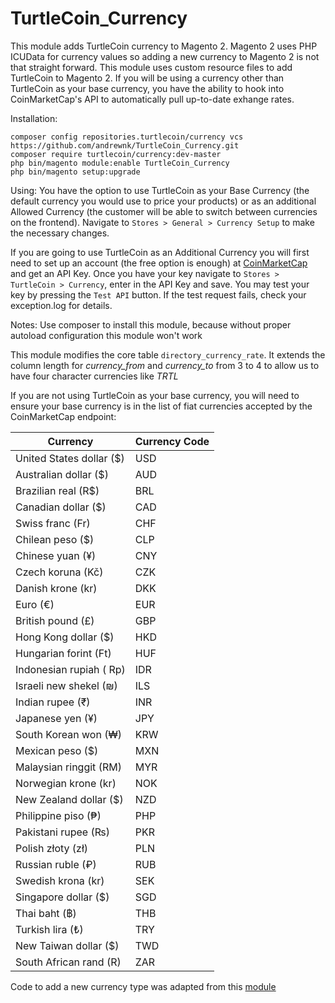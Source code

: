 # TurtleCoin_Currency
This module adds TurtleCoin currency to Magento 2. Magento 2 uses PHP ICUData for currency values so adding a new currency to Magento 2 is not that straight forward. This module uses custom resource files to add TurtleCoin to Magento 2. If you will be using a currency other than TurtleCoin as your base currency, you have the ability to hook into CoinMarketCap's API to automatically pull up-to-date exhange rates.

Installation:
```console
composer config repositories.turtlecoin/currency vcs https://github.com/andrewnk/TurtleCoin_Currency.git
composer require turtlecoin/currency:dev-master
php bin/magento module:enable TurtleCoin_Currency
php bin/magento setup:upgrade
```

Using:
You have the option to use TurtleCoin as your Base Currency (the default currency you would use to price your products) or as an additional Allowed Currency (the customer will be able to switch between currencies on the frontend). Navigate to ```Stores > General > Currency Setup``` to make the necessary changes.

If you are going to use TurtleCoin as an Additional Currency you will first need to set up an account (the free option is enough) at [CoinMarketCap](https://pro.coinmarketcap.com/) and get an API Key. Once you have your key navigate to ```Stores > TurtleCoin > Currency```, enter in the API Key and save. You may test your key by pressing the ```Test API``` button. If the test request fails, check your exception.log for details.

Notes:
Use composer to install this module, because without proper autoload configuration this module won't work

This module modifies the core table ```directory_currency_rate```. It extends the column length  for *currency_from* and *currency_to* from 3 to 4 to allow us to have four character currencies like *TRTL*

If you are not using TurtleCoin as your base currency, you will need to ensure your base currency is in the list of fiat currencies accepted by the CoinMarketCap endpoint:

| Currency | Currency Code |
| ---- | ---- |
| United States dollar ($)  | USD |
| Australian dollar ($)     | AUD |
| Brazilian real (R$)       | BRL |
| Canadian dollar ($)       | CAD |
| Swiss franc (Fr)          | CHF |
| Chilean peso ($)          | CLP |
| Chinese yuan (¥)          | CNY |
| Czech koruna (Kč)         | CZK |
| Danish krone (kr)         | DKK |
| Euro (€)                  | EUR |
| British pound (£)         | GBP |
| Hong Kong dollar ($)      | HKD |
| Hungarian forint (Ft)     | HUF |
| Indonesian rupiah ( Rp)   | IDR |
| Israeli new shekel (₪)    | ILS |
| Indian rupee (₹)          | INR |
| Japanese yen (¥)          | JPY |
| South Korean won (₩)      | KRW |
| Mexican peso ($)          | MXN |
| Malaysian ringgit (RM)    | MYR |
| Norwegian krone (kr)      | NOK |
| New Zealand dollar ($)    | NZD |
| Philippine piso (₱)       | PHP |
| Pakistani rupee (₨)       | PKR |
| Polish złoty (zł)         | PLN |
| Russian ruble (₽)         | RUB |
| Swedish krona (kr)        | SEK |
| Singapore dollar ($)      | SGD |
| Thai baht (฿)             | THB |
| Turkish lira (₺)          | TRY |
| New Taiwan dollar ($)     | TWD |
| South African rand (R)    | ZAR |

Code to add a new currency type was adapted from this [module](https://github.com/aminlatif/Babirusa_Toman.git)